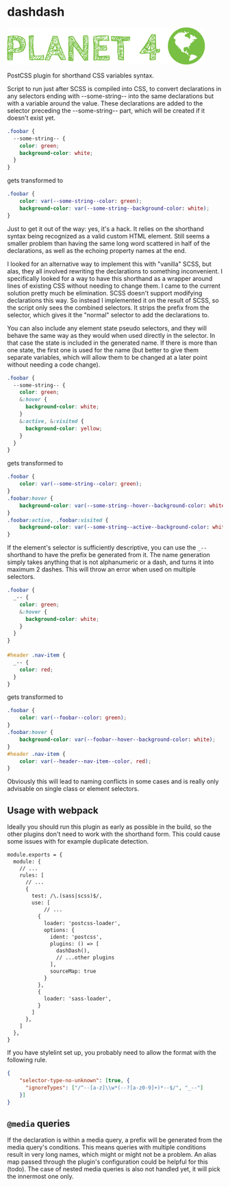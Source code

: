 # dashdash

![Planet4](./planet4.png)

PostCSS plugin for shorthand CSS variables syntax.

Script to run just after SCSS is compiled into CSS, to convert declarations in any selectors ending with --some-string--
into the same declarations but with a variable around the value. These declarations are added to the selector preceding
the --some-string-- part, which will be created if it doesn't exist yet.

```scss
.foobar {
  --some-string-- {
    color: green;
    background-color: white;
  }
}
```
gets transformed to 
```css
.foobar {
    color: var(--some-string--color: green);
    background-color: var(--some-string--background-color: white);
}
```

Just to get it out of the way: yes, it's a hack. It relies on the shorthand syntax being recognized as a valid custom
HTML element. Still seems a smaller problem than having the same long word scattered in half of the declarations, as 
well as the echoing property names at the end.

I looked for an alternative way to implement this with "vanilla" SCSS, but alas, they all involved rewriting the 
declarations to something inconvenient. I specifically looked for a way to have this shorthand as a wrapper around lines
of existing CSS without needing to change them. I came to the current solution pretty much be elimination. SCSS doesn't
support modifying declarations this way. So instead I implemented it on the result of SCSS, so the script only sees the 
combined selectors. It strips the prefix from the selector, which gives it the "normal" selector to add the declarations
to.

You can also include any element state pseudo selectors, and they will behave the same way as they would when used 
directly in the selector. In that case the state is included in the generated name. If there is more than one state, the
first one is used for the name (but better to give them separate variables, which will allow them to be changed at a
later point without needing a code change).
```scss
.foobar {
  --some-string-- {
    color: green;
    &:hover {
      background-color: white;
    }
    &:active, &:visited {
      background-color: yellow;
    }
  }
}
```
gets transformed to
```css
.foobar {
    color: var(--some-string--color: green);
}
.foobar:hover {
    background-color: var(--some-string--hover--background-color: white);
}
.foobar:active, .foobar:visited {
    background-color: var(--some-string--active--background-color: white);
}
```

If the element's selector is sufficiently descriptive, you can use the `_--` shorthand to have the prefix be generated
from it. The name generation simply takes anything that is not alphanumeric or a dash, and turns it into maximum 2
dashes. This will throw an error when used on multiple selectors.

```scss
.foobar {
  _-- {
    color: green;
    &:hover {
      background-color: white;
    }
  }
}

#header .nav-item {
  _-- {
    color: red;
  }
}
```
gets transformed to
```css
.foobar {
    color: var(--foobar--color: green);
}
.foobar:hover {
    background-color: var(--foobar--hover--background-color: white);
}
#header .nav-item {
    color: var(--header--nav-item--color, red);
}
```

Obviously this will lead to naming conflicts in some cases and is really only advisable on single class or element
selectors.

## Usage with webpack

Ideally you should run this plugin as early as possible in the build, so the other plugins don't need to work with the
shorthand form. This could cause some issues with for example duplicate detection.

```ecmascript 6
module.exports = {
  module: {
    // ...
    rules: [
      // ...
      {
        test: /\.(sass|scss)$/,
        use: [
            // ...
          {
            loader: 'postcss-loader',
            options: {
              ident: 'postcss',
              plugins: () => [
                dashDash(),
                // ...other plugins
              ],
              sourceMap: true
            }
          },
          {
            loader: 'sass-loader',
          }
        ]
      },
    ]
  },
}
```

If you have stylelint set up, you probably need to allow the format with the following rule.
```json
{
    "selector-type-no-unknown": [true, {
	  "ignoreTypes": ["/^--[a-z]\\w*(--?[a-z0-9]+)*--$/", "_--"]
	}]
}
```

## `@media` queries

If the declaration is within a media query, a prefix will be generated from the media query's conditions. This means
queries with multiple conditions result in very long names, which might or might not be a problem. An alias map passed
through the plugin's configuration could be helpful for this (todo). The case of nested media queries is also not
handled yet, it will pick the innermost one only.
